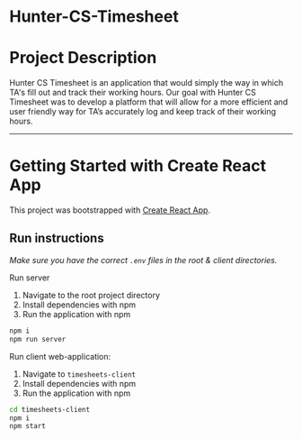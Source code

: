 # Hunter-CS-Timesheet

# **Project Description**
Hunter CS Timesheet is an application that would simply the way in which TA's fill out and track their working hours. Our goal with Hunter CS Timesheet was to develop a platform that will allow for a more efficient and user friendly way for TA’s accurately log and keep track of their working hours. 

---
# Getting Started with Create React App

This project was bootstrapped with [Create React App](https://github.com/facebook/create-react-app).

## Run instructions
<i>Make sure you have the correct ```.env``` files in the root & client directories.</i>

Run server
1. Navigate to the root project directory
2. Install dependencies with npm
3. Run the application with npm 
```bash
npm i
npm run server
```

Run client web-application:
1. Navigate to ```timesheets-client```
2. Install dependencies with npm
3. Run the application with npm
```bash
cd timesheets-client
npm i
npm start
```
